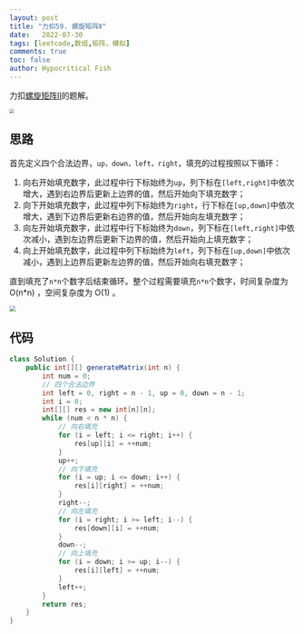 ```yaml
---
layout: post
title: "力扣59. 螺旋矩阵Ⅱ"
date:   2022-07-30
tags: [leetcode,数组,矩阵，模拟]
comments: true
toc: false
author: Hypocritical Fish
---
```


力扣[螺旋矩阵Ⅱ](https://leetcode.cn/problems/spiral-matrix-ii/)的题解。<!-- more -->

<img src="https://hypofish-crowdfunding.oss-cn-shanghai.aliyuncs.com/myblog/20220730160027.png" style="zoom:50%;" />

## 思路

首先定义四个合法边界，`up，down，left，right`，填充的过程按照以下循环：

1. 向右开始填充数字，此过程中行下标始终为`up`，列下标在`[left,right]`中依次增大，遇到右边界后更新上边界的值，然后开始向下填充数字；
2. 向下开始填充数字，此过程中列下标始终为`right`，行下标在`[up,down]`中依次增大，遇到下边界后更新右边界的值，然后开始向左填充数字；
3. 向左开始填充数字，此过程中行下标始终为`down`，列下标在`[left,right]`中依次减小，遇到左边界后更新下边界的值，然后开始向上填充数字；
4. 向上开始填充数字，此过程中列下标始终为`left`，列下标在`[up,down]`中依次减小，遇到上边界后更新左边界的值，然后开始向右填充数字；

直到填充了`n*n`个数字后结束循环。整个过程需要填充`n*n`个数字，时间复杂度为 O(n*n) ，空间复杂度为 O(1) 。

<img src="https://hypofish-crowdfunding.oss-cn-shanghai.aliyuncs.com/myblog/20220730155755.png" style="zoom:67%;" />

## 代码

```java
class Solution {
    public int[][] generateMatrix(int n) {
		int num = 0;
		// 四个合法边界
		int left = 0, right = n - 1, up = 0, down = n - 1;
		int i = 0;
		int[][] res = new int[n][n];
		while (num < n * n) {
			// 向右填充
			for (i = left; i <= right; i++) {
				res[up][i] = ++num;
			}
			up++;
			// 向下填充
			for (i = up; i <= down; i++) {
				res[i][right] = ++num;
			}
			right--;
			// 向左填充
			for (i = right; i >= left; i--) {
				res[down][i] = ++num;
			}
			down--;
			// 向上填充
			for (i = down; i >= up; i--) {
				res[i][left] = ++num;
			}
			left++;
		}
		return res;
    }
}
```

